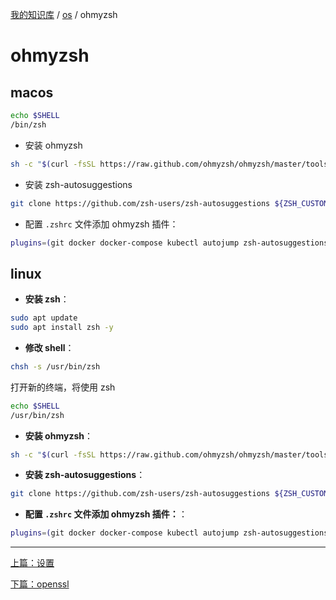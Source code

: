 [我的知识库](../README.md) / [os](zz_gneratered_mdi.md) / ohmyzsh

# ohmyzsh

## macos

```bash
echo $SHELL
/bin/zsh
```

- 安装 ohmyzsh

```bash
sh -c "$(curl -fsSL https://raw.github.com/ohmyzsh/ohmyzsh/master/tools/install.sh)"
```

- 安装 zsh-autosuggestions

```bash
git clone https://github.com/zsh-users/zsh-autosuggestions ${ZSH_CUSTOM:-~/.oh-my-zsh/custom}/plugins/zsh-autosuggestions
```

- 配置 `.zshrc` 文件添加 ohmyzsh 插件：

```bash
plugins=(git docker docker-compose kubectl autojump zsh-autosuggestions)
```

## linux

- **安装 zsh**：

```bash
sudo apt update
sudo apt install zsh -y
```

- **修改 shell**：

```bash
chsh -s /usr/bin/zsh
```

打开新的终端，将使用 zsh

```bash
echo $SHELL
/usr/bin/zsh
```

- **安装 ohmyzsh**：

```bash
sh -c "$(curl -fsSL https://raw.github.com/ohmyzsh/ohmyzsh/master/tools/install.sh)"
```

- **安装 zsh-autosuggestions**：

```bash
git clone https://github.com/zsh-users/zsh-autosuggestions ${ZSH_CUSTOM:-~/.oh-my-zsh/custom}/plugins/zsh-autosuggestions
```

- **配置 `.zshrc` 文件添加 ohmyzsh 插件：**：

```bash
plugins=(git docker docker-compose kubectl autojump zsh-autosuggestions)
```

---
[上篇：设置](macos.md)

[下篇：openssl](openssl.md)
